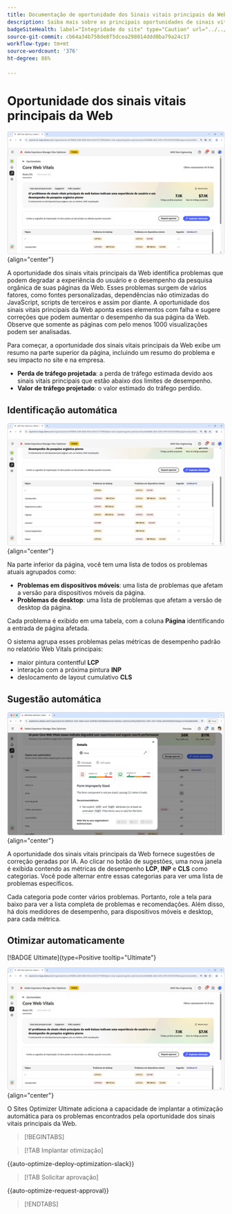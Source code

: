 ```yaml
---
title: Documentação de oportunidade dos Sinais vitais principais da Web
description: Saiba mais sobre as principais oportunidades de sinais vitais principais e como usá-las para melhorar a aquisição de tráfego.
badgeSiteHealth: label="Integridade do site" type="Caution" url="../../opportunity-types/site-health.md" tooltip="Integridade do site"
source-git-commit: cb64a34b758de8f5dcea298014ddd0ba79a24c17
workflow-type: tm+mt
source-wordcount: '376'
ht-degree: 86%

---
```



# Oportunidade dos sinais vitais principais da Web

![oportunidade de dos sinais vitais principais da web](./assets/core-web-vitals/hero.png){align="center"}

A oportunidade dos sinais vitais principais da Web identifica problemas que podem degradar a experiência do usuário e o desempenho da pesquisa orgânica de suas páginas da Web. Esses problemas surgem de vários fatores, como fontes personalizadas, dependências não otimizadas do JavaScript, scripts de terceiros e assim por diante. A oportunidade dos sinais vitais principais da Web aponta esses elementos com falha e sugere correções que podem aumentar o desempenho da sua página da Web. Observe que somente as páginas com pelo menos 1000 visualizações podem ser analisadas.

Para começar, a oportunidade dos sinais vitais principais da Web exibe um resumo na parte superior da página, incluindo um resumo do problema e seu impacto no site e na empresa.

* **Perda de tráfego projetada**: a perda de tráfego estimada devido aos sinais vitais principais que estão abaixo dos limites de desempenho.
* **Valor de tráfego projetado**: o valor estimado do tráfego perdido.

## Identificação automática

![Identificação automática dos sinais vitais principais da Web](./assets/core-web-vitals/auto-identify.png){align="center"}

Na parte inferior da página, você tem uma lista de todos os problemas atuais agrupados como:

* **Problemas em dispositivos móveis**: uma lista de problemas que afetam a versão para dispositivos móveis da página.
* **Problemas de desktop**: uma lista de problemas que afetam a versão de desktop da página.

Cada problema é exibido em uma tabela, com a coluna **Página** identificando a entrada de página afetada.

O sistema agrupa esses problemas pelas métricas de desempenho padrão no relatório Web Vitals principais:

* maior pintura contentful **LCP**
* interação com a próxima pintura **INP**
* deslocamento de layout cumulativo **CLS**

## Sugestão automática

![Sugerir automaticamente a oportunidade dos sinais vitais principais da web](./assets/core-web-vitals/auto-suggest.png){align="center"}

A oportunidade dos sinais vitais principais da Web fornece sugestões de correção geradas por IA. Ao clicar no botão de sugestões, uma nova janela é exibida contendo as métricas de desempenho **LCP**, **INP** e **CLS** como categorias. Você pode alternar entre essas categorias para ver uma lista de problemas específicos.

Cada categoria pode conter vários problemas. Portanto, role a tela para baixo para ver a lista completa de problemas e recomendações.  Além disso, há dois medidores de desempenho, para dispositivos móveis e desktop, para cada métrica.

## Otimizar automaticamente

[!BADGE Ultimate]{type=Positive tooltip="Ultimate"}

![Otimizar automaticamente os sinais vitais principais da Web](./assets/core-web-vitals/auto-optimize.png){align="center"}

O Sites Optimizer Ultimate adiciona a capacidade de implantar a otimização automática para os problemas encontrados pela oportunidade dos sinais vitais principais da Web. <!--- TBD-need more in-depth and opportunity specific information here. What does the auto-optimization do?-->

>[!BEGINTABS]

>[!TAB Implantar otimização]

{{auto-optimize-deploy-optimization-slack}}

>[!TAB Solicitar aprovação]

{{auto-optimize-request-approval}}

>[!ENDTABS]

